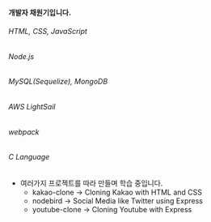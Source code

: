 #### 개발자 채원기입니다.
###### HTML, CSS, JavaScript
###### Node.js 
###### MySQL(Sequelize), MongoDB
###### AWS LightSail
###### webpack
###### C Language

* 여러가지 프로젝트를 따라 만들며 학습 중입니다. 
  + kakao-clone -> Cloning Kakao with HTML and CSS
  + nodebird -> Social Media like Twitter using Express
  + youtube-clone -> Cloning Youtube with Express


